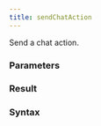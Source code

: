 ```yaml
---
title: sendChatAction
---
```


Send a chat action.


### Parameters 



### Result 



### Syntax





